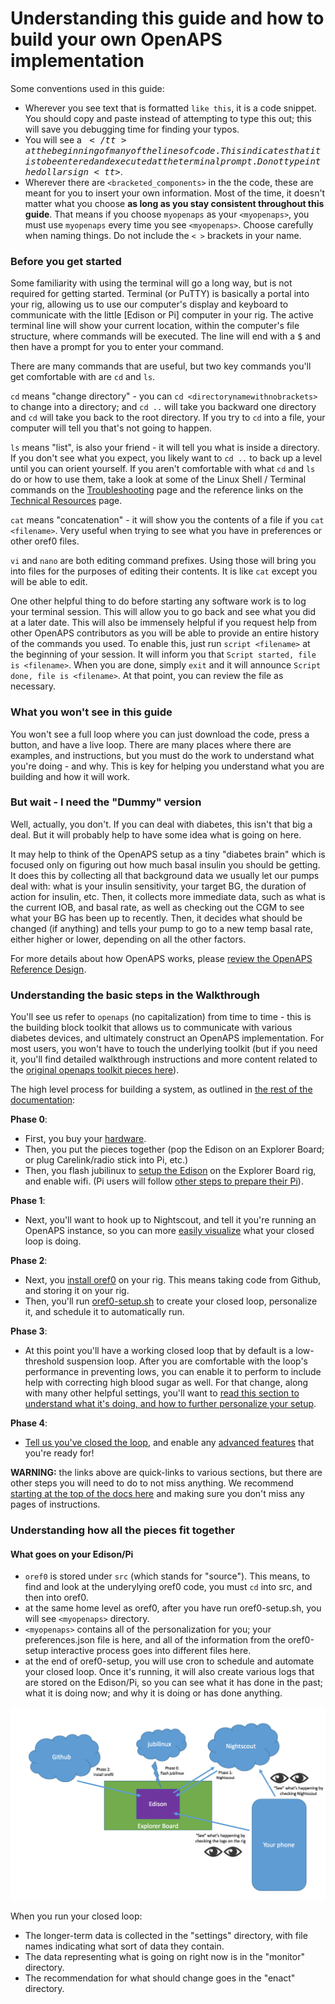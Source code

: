 # Understanding this guide and how to build your own OpenAPS implementation

Some conventions used in this guide:

* Wherever you see text that is formatted `like this`, it is a code snippet. You should copy and paste instead of attempting to type this out; this will save you debugging time for finding your typos.
* You will see a <tt>$</tt> at the beginning of many of the lines of code. This
  indicates that it is to be entered and executed at the terminal prompt. Do not type in the dollar sign <tt>$</tt>.
* Wherever there are `<bracketed_components>` in the the code, these are meant for you to insert your own information. Most of the time, it doesn't matter what you choose **as long as you stay consistent throughout this guide**. That means if you choose `myopenaps` as your  `<myopenaps>`, you must use `myopenaps` every time you see `<myopenaps>`. Choose carefully when naming things. Do not include the `< >` brackets in your name.

### Before you get started

Some familiarity with using the terminal will go a long way, but is not required for getting started.  Terminal (or PuTTY) is basically a portal into your rig, allowing us to use our computer's display and keyboard to communicate with the little [Edison or Pi] computer in your rig.  The active terminal line will show your current location, within the computer's file structure, where commands will be executed.  The line will end with a <tt>$</tt> and then have a prompt for you to enter your command.  

There are many commands that are useful, but two key commands you'll get comfortable with are `cd` and `ls`. 

`cd` means "change directory" - you can `cd <directorynamewithnobrackets>` to change into a directory; and `cd ..` will take you backward one directory and `cd` will take you back to the root directory. If you try to `cd` into a file, your computer will tell you that's not going to happen.

`ls` means "list", is also your friend - it will tell you what is inside a directory. If you don't see what you expect, you likely want to `cd ..` to back up a level until you can orient yourself. If you aren't comfortable with what `cd` and `ls` do or how to use them, take a look at some of the Linux Shell / Terminal commands on the [Troubleshooting](../Resources/troubleshooting.md) page and the reference links on the [Technical Resources](../Resources/technical-resources.md) page. 

`cat` means "concatenation" - it will show you the contents of a file if you `cat <filename>`.  Very useful when trying to see what you have in preferences or other oref0 files.

`vi` and `nano` are both editing command prefixes.  Using those will bring you into files for the purposes of editing their contents.  It is like `cat` except you will be able to edit.

One other helpful thing to do before starting any software work is to log your terminal session. This will allow you to go back and see what you did at a later date. This will also be immensely helpful if you request help from other OpenAPS contributors as you will be able to provide an entire history of the commands you used. To enable this, just run `script <filename>` at the beginning of your session. It will inform you that `Script started, file is <filename>`. When you are done, simply `exit` and it will announce `Script done, file is <filename>`. At that point, you can review the file as necessary.

### What you won't see in this guide

You won't see a full loop where you can just download the code, press a button, and have a live loop. There are many places where there are examples, and instructions, but you must do the work to understand what you're doing - and why. This is key for helping you understand what you are building and how it will work.

### But wait - I need the "Dummy" version

Well, actually, you don't.  If you can deal with diabetes, this isn't that big a deal.  But it will probably help to have some idea what is going on here.

It may help to think of the OpenAPS setup as a tiny "diabetes brain" which is focused only on figuring out how much basal insulin you should be getting.  It does this by collecting all that background data we usually let our pumps deal with: what is your insulin sensitivity, your target BG, the duration of action for insulin, etc.  Then, it collects more immediate data, such as what is the current IOB, and basal rate, as well as checking out the CGM to see what your BG has been up to recently.  Then, it decides what should be changed (if anything) and tells your pump to go to a new temp basal rate, either higher or lower, depending on all the other factors.

For more details about how OpenAPS works, please [review the OpenAPS Reference Design](https://openaps.org/reference-design/).

### Understanding the basic steps in the Walkthrough

You'll see us refer to `openaps` (no capitalization) from time to time - this is the building block toolkit that allows us to communicate with various diabetes devices, and ultimately construct an OpenAPS implementation. For most users, you won't have to touch the underlying toolkit (but if you need it, you'll find detailed walkthrough instructions and more content related to the [original openaps toolkit pieces here](http://openaps.readthedocs.io/en/latest/docs/openaps-guide/index.html)). 

The high level process for building a system, as outlined in [the rest of the documentation](http://openaps.readthedocs.org/en/latest/):

**Phase 0**:
* First, you buy your [hardware](http://openaps.readthedocs.io/en/latest/docs/walkthrough/phase-0/hardware/hardware.html).
* Then, you put the pieces together (pop the Edison on an Explorer Board; or plug Carelink/radio stick into Pi, etc.)
* Then, you flash jubilinux to [setup the Edison](http://openaps.readthedocs.io/en/latest/docs/walkthrough/phase-0/setup-edison.html) on the Explorer Board rig, and enable wifi. (Pi users will follow [other steps to prepare their Pi](http://openaps.readthedocs.io/en/latest/docs/walkthrough/phase-0/rpi.html)).

**Phase 1**: 
* Next, you'll want to hook up to Nightscout, and tell it you're running an OpenAPS instance, so you can more [easily visualize](http://openaps.readthedocs.io/en/latest/docs/walkthrough/phase-1/index.html) what your closed loop is doing.

**Phase 2**:
* Next, you [install oref0](http://openaps.readthedocs.io/en/latest/docs/walkthrough/phase-2/oref0-setup.html#step-0-dependencies) on your rig. This means taking code from Github, and storing it on your rig. 
* Then, you'll run [oref0-setup.sh](http://openaps.readthedocs.io/en/latest/docs/walkthrough/phase-2/oref0-setup.html#step-2-run-oref0-setup) to create your closed loop, personalize it, and schedule it to automatically run. 

**Phase 3**: 
* At this point you'll have a working closed loop that by default is a low-threshold suspension loop.  After you are comfortable with the loop's performance in preventing lows, you can enable it to perform to include help with correcting high blood sugar as well.  For that change, along with many other helpful settings, you'll want to [read this section to understand what it's doing, and how to further personalize your setup](http://openaps.readthedocs.io/en/latest/docs/walkthrough/phase-3/index.html). 

**Phase 4**:
* [Tell us you've closed the loop](http://openaps.readthedocs.io/en/latest/docs/walkthrough/phase-4/keeping-up-to-date.html), and enable any [advanced features](http://openaps.readthedocs.io/en/latest/docs/walkthrough/phase-4/advanced-features.html) that you're ready for!

**WARNING:** the links above are quick-links to various sections, but there are other steps you will need to do to not miss anything. We recommend [starting at the top of the docs here](http://openaps.readthedocs.io/en/latest/index.html) and making sure you don't miss any pages of instructions. 

### Understanding how all the pieces fit together

#### What goes on your Edison/Pi
* `oref0` is stored under `src` (which stands for "source"). This means, to find and look at the underylying oref0 code, you must `cd` into src, and then into oref0.
* at the same home level as oref0, after you have run oref0-setup.sh, you will see `<myopenaps>` directory. 
 * `<myopenaps>` contains all of the personalization for you; your preferences.json file is here, and all of the information from the oref0-setup interactive process goes into different files here.
 * at the end of oref0-setup, you will use cron to schedule and automate your closed loop. Once it's running, it will also create various logs that are stored on the Edison/Pi, so you can see what it has done in the past; what it is doing now; and why it is doing or has done anything. 

![Example - how different phases related to the physic rig](../Images/High_level_components_OpenAPS_setup_process.png)

When you run your closed loop: 
* The longer-term data is collected in the "settings" directory, with file names indicating what sort of data they contain.  
* The data representing what is going on right now is in the "monitor" directory.
* The recommendation for what should change goes in the "enact" directory.  

